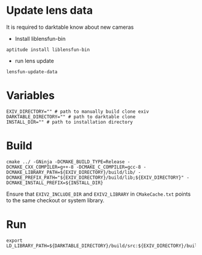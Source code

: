 # Update lens data

It is required to darktable know about new cameras

- Install liblensfun-bin
```
aptitude install liblensfun-bin
```

- run lens update
```
lensfun-update-data
```

# Variables

```
EXIV_DIRECTORY="" # path to manually build clone exiv
DARKTABLE_DIRECTORY="" # path to darktable clone
INSTALL_DIR="" # path to installation directory
```

# Build

```
cmake ../ -GNinja -DCMAKE_BUILD_TYPE=Release -DCMAKE_CXX_COMPILER=g++-8 -DCMAKE_C_COMPILER=gcc-8 -DCMAKE_LIBRARY_PATH=${EXIV_DIRECTORY}/build/lib/ -DCMAKE_PREFIX_PATH="${EXIV_DIRECTORY}/build/lib;${EXIV_DIRECTORY}" -DCMAKE_INSTALL_PREFIX=${INSTALL_DIR}
```

Ensure that ```EXIV2_INCLUDE_DIR``` and ```EXIV2_LIBRARY``` in ```CMakeCache.txt``` points to the same checkout or system library.


# Run
```
export LD_LIBRARY_PATH=${DARKTABLE_DIRECTORY}/build/src:${EXIV_DIRECTORY}/build/lib/
```
